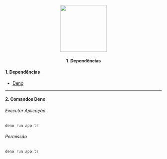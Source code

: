 <div align="center"><a href="https://deno.land/"><img width="150" height="150" src="https://upload.wikimedia.org/wikipedia/commons/8/84/Deno.svg"></a>

#### 1.  Dependências

</div>

#### 1.  Dependências
- [Deno](https://deno.land/#installation)
------------

#### 2.  Comandos Deno
###### Executar Aplicação
```shell
deno run app.ts
```
###### Permissão 
```shell
deno run app.ts
```